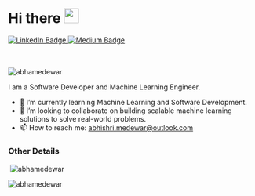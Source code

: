 <h1>
  Hi there 
  <img src="https://media.giphy.com/media/hvRJCLFzcasrR4ia7z/giphy.gif" width="30px"/>
</h1>

<div id="badges">
  <a href="https://linkedin.com/in/abhishri-medewar/">
    <img src="https://img.shields.io/badge/LinkedIn-blue?style=for-the-badge&logo=linkedin&logoColor=white" alt="LinkedIn Badge"/>
  </a>
  <a href="https://abhamedewar.medium.com/">
    <img src="https://img.shields.io/badge/Medium-black?style=for-the-badge&logo=medium&logoColor=white" alt="Medium Badge"/>
  </a>
</div>
<br></br>

<p align="left"> <img src="https://komarev.com/ghpvc/?username=abhamedewar&label=Profile%20views&color=red&style=for-the-badge" alt="abhamedewar" /> </p>
I am a Software Developer and Machine Learning Engineer.

- 🌱 I’m currently learning Machine Learning and Software Development.
- 👯 I’m looking to collaborate on building scalable machine learning solutions to solve real-world problems.
- 📫 How to reach me: [abhishri.medewar@outlook.com](abhishri.medewar@outlook.com)

### Other Details

<p>&nbsp;<img align="center" src="https://github-readme-stats.vercel.app/api?username=abhamedewar&show_icons=true&locale=en" alt="abhamedewar" /></p>

<p><img align="center" src="https://github-readme-streak-stats.herokuapp.com/?user=abhamedewar&" alt="abhamedewar" /></p>

<!--
**abhamedewar/abhamedewar** is a ✨ _special_ ✨ repository because its `README.md` (this file) appears on your GitHub profile.

Here are some ideas to get you started:

- 🔭 I’m currently working on ...
- 🌱 I’m currently learning ...
- 👯 I’m looking to collaborate on ...
- 🤔 I’m looking for help with ...
- 💬 Ask me about ...
- 📫 How to reach me: ...
- 😄 Pronouns: ...
- ⚡ Fun fact: ...
-->
